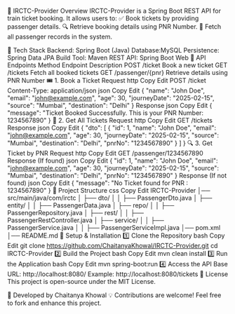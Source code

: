 🚆 IRCTC-Provider
Overview
IRCTC-Provider is a Spring Boot REST API for train ticket booking. It allows users to:
✅ Book tickets by providing passenger details.
🔍 Retrieve booking details using PNR Number.
📜 Fetch all passenger records in the system.

🔧 Tech Stack
Backend: Spring Boot (Java)
Database:MySQL
Persistence: Spring Data JPA
Build Tool: Maven
REST API: Spring Boot Web
📌 API Endpoints
Method	Endpoint	Description
POST	/ticket	Book a new ticket
GET	/tickets	Fetch all booked tickets
GET	/passenger/{pnr}	Retrieve details using PNR Number
🎟️ 1. Book a Ticket
Request
http
Copy
Edit
POST /ticket
Content-Type: application/json
json
Copy
Edit
{
  "name": "John Doe",
  "email": "john@example.com",
  "age": 30,
  "journeyDate": "2025-02-15",
  "source": "Mumbai",
  "destination": "Delhi"
}
Response
json
Copy
Edit
{
  "message": "Ticket Booked Successfully. This is your PNR Number: 1234567890"
}
📜 2. Get All Tickets
Request
http
Copy
Edit
GET /tickets
Response
json
Copy
Edit
{
  "dto": [
    {
      "id": 1,
      "name": "John Doe",
      "email": "john@example.com",
      "age": 30,
      "journeyDate": "2025-02-15",
      "source": "Mumbai",
      "destination": "Delhi",
      "pnrNo": "1234567890"
    }
  ]
}
🔍 3. Get Ticket by PNR
Request
http
Copy
Edit
GET /passenger/1234567890
Response (If found)
json
Copy
Edit
{
  "id": 1,
  "name": "John Doe",
  "email": "john@example.com",
  "age": 30,
  "journeyDate": "2025-02-15",
  "source": "Mumbai",
  "destination": "Delhi",
  "pnrNo": "1234567890"
}
Response (If not found)
json
Copy
Edit
{
  "message": "No Ticket found for PNR : 1234567890"
}
📂 Project Structure
css
Copy
Edit
IRCTC-Provider
│── src/main/java/com/irctc
│   ├── dto/
│   │   ├── PassengerDto.java
│   ├── entity/
│   │   ├── PassengerData.java
│   ├── repo/
│   │   ├── PassengerRepository.java
│   ├── rest/
│   │   ├── PassengerRestController.java
│   ├── service/
│   │   ├── PassengerService.java
│   │   ├── PassengerServiceImpl.java
│── pom.xml
│── README.md
🚀 Setup & Installation
1️⃣ Clone the Repository
bash
Copy
Edit
git clone https://github.com/ChaitanyaKhowal/IRCTC-Provider.git
cd IRCTC-Provider
2️⃣ Build the Project
bash
Copy
Edit
mvn clean install
3️⃣ Run the Application
bash
Copy
Edit
mvn spring-boot:run
4️⃣ Access the API
Base URL: http://localhost:8080/
Example: http://localhost:8080/tickets
📜 License
This project is open-source under the MIT License.

🔹 Developed by Chaitanya Khowal
💡 Contributions are welcome! Feel free to fork and enhance this project.

